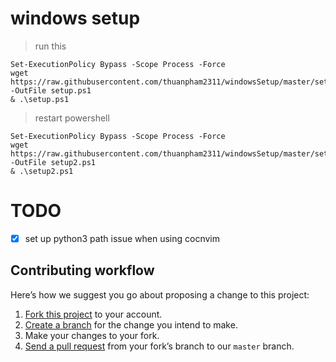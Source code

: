 # windows setup

> run this

```
Set-ExecutionPolicy Bypass -Scope Process -Force
wget https://raw.githubusercontent.com/thuanpham2311/windowsSetup/master/setup.ps1 -OutFile setup.ps1
& .\setup.ps1
```

> restart powershell

```
Set-ExecutionPolicy Bypass -Scope Process -Force
wget https://raw.githubusercontent.com/thuanpham2311/windowsSetup/master/setup2.ps1 -OutFile setup2.ps1
& .\setup2.ps1
```

# TODO

- [x] set up python3 path issue when using cocnvim

## Contributing workflow

Here’s how we suggest you go about proposing a change to this project:

1. [Fork this project][fork] to your account.
2. [Create a branch][branch] for the change you intend to make.
3. Make your changes to your fork.
4. [Send a pull request][pr] from your fork’s branch to our `master` branch.

[fork]: https://help.github.com/articles/fork-a-repo/
[branch]: https://help.github.com/articles/creating-and-deleting-branches-within-your-repository
[pr]: https://help.github.com/articles/using-pull-requests/
